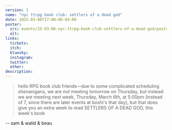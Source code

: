 ```yaml
---
version: 1
name: "nyc ttrpg book club: settlers of a dead god"
date: 2025-03-06T17:00:00-04:00
poster:
  src: events/25-03-06-nyc-ttrpg-book-club-settlers-of-a-dead-god/poster.png
  alt:
links:
  tickets:
  itch:
  bluesky:
  instagram:
  twitter:
  other:
description:
---
```


> hello RPG book club friends—due to some complicated scheduling shenanigans, we are *not* meeting tomorrow on Thursday, but instead we are meeting next week, Thursday, March 6th, at 5:00pm (instead of 7, since there are later events at boshi's that day), but that does give you an extra week to read SETTLERS OF A DEAD GOD, this week's book

-- sam & walid & beau
